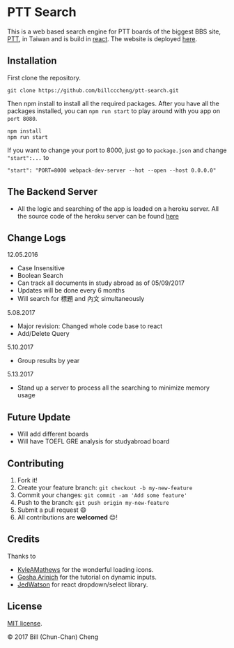 # PTT Search
This is a web based search engine for PTT boards of the biggest BBS site, 
[PTT](https://en.wikipedia.org/wiki/PTT_Bulletin_Board_System), in Taiwan and 
is build in [react](https://facebook.github.io/react-native/). The website is deployed [here](https://billcccheng.github.io/ptt-search/).

## Installation
First clone the repository.
```
git clone https://github.com/billcccheng/ptt-search.git
```

Then npm install to install all the required packages. After you have
all the packages installed, you can `npm run start` to play around with you app on `port 8080`.

```
npm install
npm run start
```
If you want to change your port to 8000, just go to `package.json` and change `"start":...` to

```
"start": "PORT=8000 webpack-dev-server --hot --open --host 0.0.0.0"
```

## The Backend Server
* All the logic and searching of the app is loaded on a heroku server. All the source code of the heroku server can be
found [here](https://github.com/billcccheng/ptt-search-server)

## Change Logs
12.05.2016
* Case Insensitive 
* Boolean Search 
* Can track all documents in study abroad as of 05/09/2017 
* Updates will be done every 6 months 
* Will search for 標題 and 內文 simultaneously 

5.08.2017
* Major revision: Changed whole code base to react
* Add/Delete Query

5.10.2017
* Group results by year

5.13.2017
* Stand up a server to process all the searching to minimize memory usage

## Future Update
* Will add different boards
* Will have TOEFL GRE analysis for studyabroad board

## Contributing
1. Fork it!
2. Create your feature branch: `git checkout -b my-new-feature`
3. Commit your changes: `git commit -am 'Add some feature'`
4. Push to the branch: `git push origin my-new-feature`
5. Submit a pull request :smile:
6. All contributions are **welcomed** :blush:!

## Credits
Thanks to 
* [KyleAMathews](https://github.com/KyleAMathews/react-spinkit) for the wonderful loading icons.
* [Gosha Arinich](https://goshakkk.name/array-form-inputs/) for the tutorial on dynamic inputs.
* [JedWatson](https://github.com/JedWatson/react-select) for react dropdown/select library.

## License
[MIT license](http://opensource.org/licenses/MIT).

© 2017 Bill (Chun-Chan) Cheng
